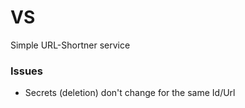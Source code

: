VS
==

Simple URL-Shortner service


### Issues ###

* Secrets (deletion) don't change for the same Id/Url
